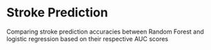 # Stroke Prediction
 Comparing stroke prediction accuracies between Random Forest and logistic regression based on their respective AUC scores
